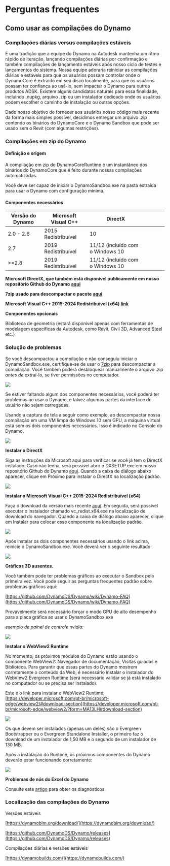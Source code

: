 # Perguntas frequentes

## Como usar as compilações do Dynamo

### Compilações diárias versus compilações estáveis

É uma tradição que a equipe do Dynamo na Autodesk mantenha um ritmo rápido de iteração, lançando compilações diárias por confirmação e também compilações de lançamento estáveis ​​após nosso ciclo de testes e lançamentos do sistema. Nossa equipe adoraria reiniciar as compilações diárias e estáveis ​​para que os usuários possam controlar onde o DynamoCore é extraído em seu disco localmente, para que os usuários possam ter confiança ao usá-lo, sem impactar o Dynamo para outros produtos ADSK. Existem alguns candidatos naturais para essa finalidade, incluindo .nupkg, arquivo .zip ou um instalador dedicado onde os usuários podem escolher o caminho de instalação ou outras opções.

Dado nosso objetivo de fornecer aos usuários nosso código mais recente da forma mais simples possível, decidimos entregar um arquivo .zip contendo os binários do DynamoCore e o Dynamo Sandbox que pode ser usado sem o Revit (com algumas restrições).

### Compilações em zip do Dynamo

#### Definição e origem

A compilação em zip do DynamoCoreRuntime é um instantâneo dos binários do DynamoCore que é feito durante nossas compilações automatizadas.

Você deve ser capaz de iniciar o DynamoSandbox.exe na pasta extraída para usar o Dynamo com configuração mínima.

#### Componentes necessários

| Versão do Dynamo | Microsoft Visual C++| DirectX                          |   |   |   |   |
| --------------   | --------------------| -------------------------------  | - | - | - | - |
| 2.0 - 2.6        | 2015 Redistribuível | 10                               |   |   |   |   | 
| 2.7              | 2019 Redistribuível | 11/12 (incluído com o Windows 10 |   |   |   |   | 
| >=2.8            | 2019 Redistribuível | 11/12 (incluído com o Windows 10 |   |   |   |   |

**Microsoft DirectX, que também está disponível publicamente em nosso repositório Github do Dynamo** [**aqui**](https://github.com/DynamoDS/Dynamo/tree/master/tools/install/Extra/DirectX)

**7zip usado para descompactar o pacote** [**aqui**](https://7zip.rnbastos.com/download.html)

**Microsoft Visual C++ 2015-2024 Redistribuível (x64)** [**link**](https://aka.ms/vs/17/release/vc_redist.x64.exe)

**Componentes opcionais**

Biblioteca de geometria (estará disponível apenas com ferramentas de modelagem específicas da Autodesk, como Revit, Civil 3D, Advanced Steel etc.)

### Solução de problemas

Se você descompactou a compilação e não conseguiu iniciar o DynamoSandbox.exe, certifique-se de usar o [7zip](https://7zip.rnbastos.com/download.html) para descompactar a compilação. Você também poderá desbloquear manualmente o arquivo .zip _antes de_ extraí-lo, se tiver permissões no computador.

![](images/a-7/dynamo-builds-1.png)

Se estiver faltando algum dos componentes necessários, você poderá ter problemas ao usar o Dynamo, e talvez algumas partes da interface do usuário não sejam carregadas.

Usando a captura de tela a seguir como exemplo, ao descompactar nossa compilação em uma VM limpa do Windows 10 sem GPU, a máquina virtual está sem os dois componentes necessários. Isso é indicado no Console do Dynamo.

![](images/a-7/dynamo-builds-2.png)

**Instalar o DirectX**

Siga as instruções da Microsoft aqui para verificar se você já tem o DirectX instalado. Caso não tenha, será possível abrir o DXSETUP.exe em nosso repositório Github do Dynamo [aqui](https://github.com/DynamoDS/Dynamo/tree/master/tools/install/Extra/DirectX). Quando a caixa de diálogo abaixo aparecer, clique em Próximo para instalar o DirectX na localização padrão.

![](images/a-7/dynamo-builds-3.png)

**Instalar o Microsoft Visual C++ 2015-2024 Redistribuível (x64)**

Faça o download da versão mais recente [aqui](https://aka.ms/vs/17/release/vc_redist.x64.exe). Em seguida, será possível executar o instalador chamado vc_redist.x64.exe na localização de download do navegador. Quando a caixa de diálogo abaixo aparecer, clique em Instalar para colocar esse componente na localização padrão.

![](images/a-7/dynamo-builds-4.png)

Após instalar os dois componentes necessários usando o link acima, reinicie o DynamoSandbox.exe. Você deverá ver o seguinte resultado:

![](images/a-7/dynamo-builds-5.png)

**Gráficos 3D ausentes.**

Você também pode ter problemas gráficos ao executar o Sandbox pela primeira vez. Você pode seguir as perguntas frequentes padrão sobre problemas gráficos aqui:

[https://github.com/DynamoDS/Dynamo/wiki/Dynamo-FAQ](https://github.com/DynamoDS/Dynamo/wiki/Dynamo-FAQ)

Provavelmente será necessário forçar o modo GPU de alto desempenho para a placa gráfica ao usar o DynamoSandbox.exe

_exemplo de painel de controle nvidia:_

![](images/a-7/dynamo-builds-6.png)

**Instalar o WebView2 Runtime**

No momento, os próximos módulos do Dynamo estão usando o componente WebView2: Navegador de documentação, Visitas guiadas e Biblioteca. Para garantir que essas partes do Dynamo mostrem corretamente o conteúdo da Web, é necessário instalar o instalador do WebView2 Evergreen Runtime (será necessário validar se já está instalado no computador ou se precisa ser instalado).

Este é o link para instalar o WebView2 Runtime: [https://developer.microsoft.com/pt-br/microsoft-edge/webview2/#download-section](https://developer.microsoft.com/pt-br/microsoft-edge/webview2/?form=MA13LH#download-section)

![](images/a-7/dynamo-builds-7.png)

Os que devem ser instalados (apenas um deles) são o Evergreen Bootstrapper ou o Evergreen Standalone Installer, o primeiro faz o download de um instalador de 1,50 MB e o segundo de um instalador de 130 MB.

Após a instalação do Runtime, os próximos componentes do Dynamo deverão estar funcionando corretamente:

![](images/a-7/dynamo-builds-8.png)

**Problemas de nós do Excel do Dynamo**

Consulte este [artigo](https://www.autodesk.com/br/support/technical/article/caas/sfdcarticles/sfdcarticles/PTB/Warning-Data-ImportExcel-operation-failed-Could-not-load-file-or-assembly-Microsoft-Office-Interop-Excel-when-running-the-Dynamo-script-in-Revit.html) para obter os diagnósticos.

### Localização das compilações do Dynamo

Versões estáveis

[https://dynamobim.org/download/](https://dynamobim.org/download/)

[https://github.com/DynamoDS/Dynamo/releases](https://github.com/DynamoDS/Dynamo/releases)

Compilações diárias e versões estáveis

[https://dynamobuilds.com/](https://dynamobuilds.com/)
